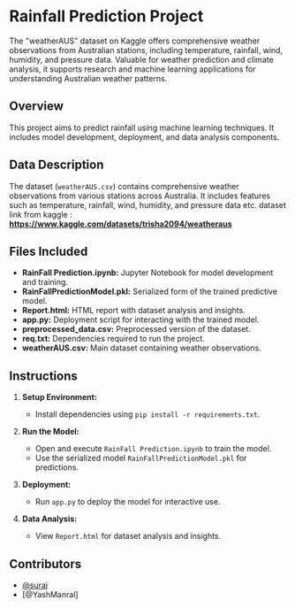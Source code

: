 # Rainfall Prediction Project
The "weatherAUS" dataset on Kaggle offers comprehensive weather observations from Australian stations, including temperature, rainfall, wind, humidity, and pressure data. Valuable for weather prediction and climate analysis, it supports research and machine learning applications for understanding Australian weather patterns.

## Overview
This project aims to predict rainfall using machine learning techniques. It includes model development, deployment, and data analysis components.

## Data Description
The dataset (`weatherAUS.csv`) contains comprehensive weather observations from various stations across Australia. It includes features such as temperature, rainfall, wind, humidity, and pressure data etc.
dataset link from kaggle : **https://www.kaggle.com/datasets/trisha2094/weatheraus**


## Files Included
- **RainFall Prediction.ipynb:** Jupyter Notebook for model development and training.
- **RainFallPredictionModel.pkl:** Serialized form of the trained predictive model.
- **Report.html:** HTML report with dataset analysis and insights.
- **app.py:** Deployment script for interacting with the trained model.
- **preprocessed_data.csv:** Preprocessed version of the dataset.
- **req.txt:** Dependencies required to run the project.
- **weatherAUS.csv:** Main dataset containing weather observations.

## Instructions
1. **Setup Environment:**
   - Install dependencies using `pip install -r requirements.txt`.
   
2. **Run the Model:**
   - Open and execute `RainFall Prediction.ipynb` to train the model.
   - Use the serialized model `RainFallPredictionModel.pkl` for predictions.

3. **Deployment:**
   - Run `app.py` to deploy the model for interactive use.
   
4. **Data Analysis:**
   - View `Report.html` for dataset analysis and insights.

## Contributors
- [@suraj](https://github.com/surraajj)
- [@YashManral]


